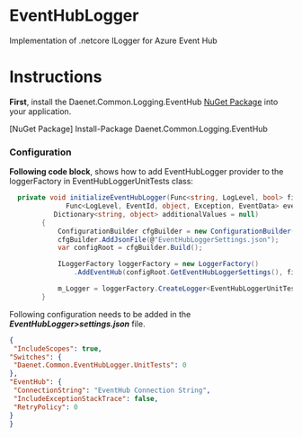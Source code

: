 # EventHubLogger
Implementation of .netcore ILogger for Azure Event Hub

# Instructions

**First**, install the Daenet.Common.Logging.EventHub [NuGet Package](https://www.nuget.org/packages/Daenet.Common.Logging.EventHub) into your application.

[NuGet Package]
Install-Package Daenet.Common.Logging.EventHub

### Configuration

**Following code block**, shows how to add EventHubLogger provider to the loggerFactory in EventHubLoggerUnitTests class:
```C#
  private void initializeEventHubLogger(Func<string, LogLevel, bool> filter,
              Func<LogLevel, EventId, object, Exception, EventData> eventDataFormatter = null,
           Dictionary<string, object> additionalValues = null)
        {
            ConfigurationBuilder cfgBuilder = new ConfigurationBuilder();
            cfgBuilder.AddJsonFile(@"EventHubLoggerSettings.json");
            var configRoot = cfgBuilder.Build();

            ILoggerFactory loggerFactory = new LoggerFactory()
                .AddEventHub(configRoot.GetEventHubLoggerSettings(), filter, eventDataFormatter, additionalValues);

            m_Logger = loggerFactory.CreateLogger<EventHubLoggerUnitTests>();
        }
 ```
   Following configuration needs to be added in the ***EventHubLogger>settings.json*** file.
   ```JSON
   {
	"IncludeScopes": true,
  "Switches": {
    "Daenet.Common.EventHubLogger.UnitTests": 0
  },
  "EventHub": {
    "ConnectionString": "EventHub Connection String",
    "IncludeExceptionStackTrace": false,
    "RetryPolicy": 0
  }
}
```

